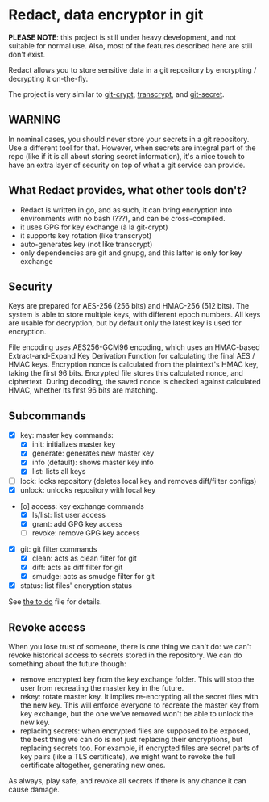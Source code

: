 # Redact, data encryptor in git

**PLEASE NOTE**: this project is still under heavy development, and not suitable for normal use. Also, most of the features described here are still don't exist.

Redact allows you to store sensitive data in a git repository by encrypting / decrypting it on-the-fly.

The project is very similar to [git-crypt](https://github.com/AGWA/git-crypt), [transcrypt](https://github.com/elasticdog/transcrypt), and [git-secret](https://github.com/sobolevn/git-secret).

## WARNING

In nominal cases, you should never store your secrets in a git repository. Use a different tool for that. However, when secrets are integral part of the repo (like if it is all about storing secret information), it's a nice touch to have an extra layer of security on top of what a git service can provide.

## What Redact provides, what other tools don't?

* Redact is written in go, and as such, it can bring encryption into environments with no bash (???), and can be cross-compiled.
* it uses GPG for key exchange (à la git-crypt)
* it supports key rotation (like transcrypt)
* auto-generates key (not like transcrypt)
* only dependencies are git and gnupg, and this latter is only for key exchange

## Security

Keys are prepared for AES-256 (256 bits) and HMAC-256 (512 bits). The system is able to store multiple keys, with different epoch numbers. All keys are usable for decryption, but by default only the latest key is used for encryption.

File encoding uses AES256-GCM96 encoding, which uses an HMAC-based Extract-and-Expand Key Derivation Function for calculating the final AES / HMAC keys. Encryption nonce
is calculated from the plaintext's HMAC key, taking the first 96 bits. Encrypted file stores this calculated nonce, and ciphertext. During decoding, the saved nonce is checked against calculated HMAC, whether its first 96 bits are matching.

## Subcommands

* [x] key: master key commands:
  * [x] init: initializes master key
  * [x] generate: generates new master key
  * [x] info (default): shows master key info
  * [x] list: lists all keys
* [ ] lock: locks repository (deletes local key and removes diff/filter configs)
* [x] unlock: unlocks repository with local key
* [o] access: key exchange commands
  * [x] ls/list: list user access
  * [x] grant: add GPG key access
  * [ ] revoke: remove GPG key access
* [x] git: git filter commands
  * [x] clean: acts as clean filter for git
  * [x] diff: acts as diff filter for git
  * [x] smudge: acts as smudge filter for git
* [x] status: list files' encryption status

See [the to do](TODO.md) file for details.

## Revoke access

When you lose trust of someone, there is one thing we can't do: we can't revoke
historical access to secrets stored in the repository. We can do something about the future though:

* remove encrypted key from the key exchange folder. This will stop the user from recreating the master key in the future.
* rekey: rotate master key. It implies re-encrypting all the secret files with the new key. This will enforce everyone to recreate the master key from key exchange, but the one we've removed won't be able to unlock the new key.
* replacing secrets: when encrypted files are supposed to be exposed, the best thing we can do is not just replacing their encryptions, but replacing secrets too. For example, if encrypted files are secret parts of key pairs (like a TLS certificate), we might want to revoke the full certificate altogether, generating new ones.

As always, play safe, and revoke all secrets if there is any chance it can cause damage.
